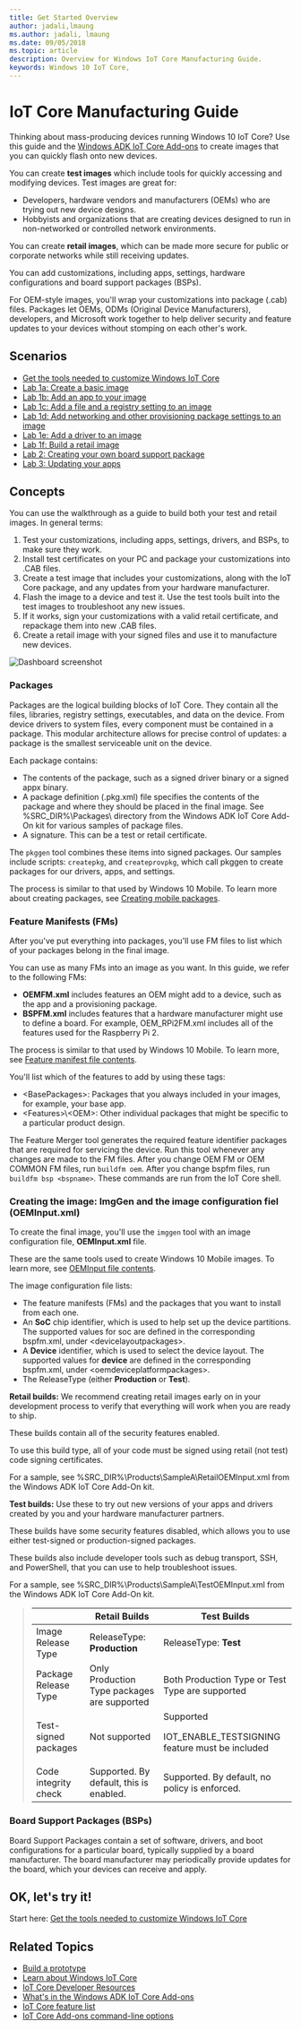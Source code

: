 ```yaml
--- 
title: Get Started Overview
author: jadali,lmaung
ms.author: jadali, lmaung
ms.date: 09/05/2018 
ms.topic: article 
description: Overview for Windows IoT Core Manufacturing Guide.
keywords: Windows 10 IoT Core, 
--- 
```


# IoT Core Manufacturing Guide

Thinking about mass-producing devices running Windows 10 IoT Core? Use this guide and the [Windows ADK IoT Core Add-ons](https://docs.microsoft.com/en-us/windows-hardware/manufacture/iot/iot-core-adk-addons) to create images that you can quickly flash onto new devices.

You can create <b>test images</b> which include tools for quickly accessing and modifying devices. Test images are great for:

* Developers, hardware vendors and manufacturers (OEMs) who are trying out new device designs.
* Hobbyists and organizations that are creating devices designed to run in non-networked or controlled network environments.

You can create <b>retail images</b>, which can be made more secure for public or corporate networks while still receiving updates.

You can add customizations, including apps, settings, hardware configurations and board support packages (BSPs).

For OEM-style images, you'll wrap your customizations into package (.cab) files. Packages let OEMs, ODMs (Original Device Manufacturers), developers, and Microsoft work together to help deliver security and feature updates to your devices without stomping on each other's work.

## Scenarios
* [Get the tools needed to customize Windows IoT Core](ToolsNeeded.md)
* [Lab 1a: Create a basic image](CreateBasicImage.md)
* [Lab 1b: Add an app to your image](AddApps.md)
* [Lab 1c: Add a file and a registry setting to an image](AddFileOrRegistrySetting.md)
* [Lab 1d: Add networking and other provisioning package settings to an image](AddNetworkingOrProvPackage.md)
* [Lab 1e: Add a driver to an image](AddDriver.md)
* [Lab 1f: Build a retail image](BuildRetailImage.md)
* [Lab 2: Creating your own board support package](CreateBSP.md)
* [Lab 3: Updating your apps](UpdatingApps.md)

## Concepts
You can use the walkthrough as a guide to build both your test and retail images. In general terms:

1. Test your customizations, including apps, settings, drivers, and BSPs, to make sure they work.
2. Install test certificates on your PC and package your customizations into .CAB files.
3. Create a test image that includes your customizations, along with the IoT Core package, and any updates from your hardware manufacturer.
4. Flash the image to a device and test it. Use the test tools built into the test images to troubleshoot any new issues.
5. If it works, sign your customizations with a valid retail certificate, and repackage them into new .CAB files.
6. Create a retail image with your signed files and use it to manufacture new devices.

![Dashboard screenshot](../media/ManufacturingGuide/IoTCoreImageCreateProcess.jpg)

### Packages
Packages are the logical building blocks of IoT Core. They contain all the files, libraries, registry settings, executables, and data on the device. From device drivers to system files, every component must be contained in a package. This modular architecture allows for precise control of updates: a package is the smallest serviceable unit on the device.

Each package contains:

* The contents of the package, such as a signed driver binary or a signed appx binary.
* A package definition (.pkg.xml) file specifies the contents of the package and where they should be placed in the final image. See %SRC_DIR%\Packages\ directory from the Windows ADK IoT Core Add-On kit for various samples of package files.
* A signature. This can be a test or retail certificate.

The `pkggen` tool combines these items into signed packages. Our samples include scripts: `createpkg`, and `createprovpkg`, which call pkggen to create packages for our drivers, apps, and settings.

The process is similar to that used by Windows 10 Mobile. To learn more about creating packages, see [Creating mobile packages](https://docs.microsoft.com/en-us/windows-hardware/manufacture/mobile/creating-mobile-packages).

### Feature Manifests (FMs)
After you've put everything into packages, you'll use FM files to list which of your packages belong in the final image.

You can use as many FMs into an image as you want. In this guide, we refer to the following FMs:

* <b>OEMFM.xml</b> includes features an OEM might add to a device, such as the app and a provisioning package.
* <b>BSPFM.xml</b> includes features that a hardware manufacturer might use to define a board. For example, OEM_RPi2FM.xml includes all of the features used for the Raspberry Pi 2.

The process is similar to that used by Windows 10 Mobile. To learn more, see [Feature manifest file contents](https://docs.microsoft.com/en-us/windows-hardware/manufacture/mobile/feature-manifest-file-contents).

You'll list which of the features to add by using these tags:

* \<BasePackages>: Packages that you always included in your images, for example, your base app.
* \<Features>\\\<OEM>: Other individual packages that might be specific to a particular product design.

The Feature Merger tool generates the required feature identifier packages that are required for servicing the device. Run this tool whenever any changes are made to the FM files. After you change OEM FM or OEM COMMON FM files, run `buildfm oem`. After you change bspfm files, run `buildfm bsp <bspname>`. These commands are run from the IoT Core shell.

### Creating the image: ImgGen and the image configuration fiel (OEMInput.xml)
To create the final image, you'll use the `imggen` tool with an image configuration file, <b>OEMInput.xml</b> file.

These are the same tools used to create Windows 10 Mobile images. To learn more, see [OEMInput file contents](https://docs.microsoft.com/en-us/windows-hardware/manufacture/mobile/oeminput-file-contents).

The image configuration file lists:
* The feature manifests (FMs) and the packages that you want to install from each one.
* An <b>SoC</b> chip identifier, which is used to help set up the device partitions. The supported values for soc are defined in the corresponding bspfm.xml, under \<devicelayoutpackages>.
* A <b>Device</b> identifier, which is used to select the device layout. The supported values for <b>device</b> are defined in the corresponding bspfm.xml, under \<oemdeviceplatformpackages>.
* The ReleaseType (either <b>Production</b> or <b>Test</b>).

<b>Retail builds:</b> We recommend creating retail images early on in your development process to verify that everything will work when you are ready to ship.

These builds contain all of the security features enabled.

To use this build type, all of your code must be signed using retail (not test) code signing certificates.

For a sample, see %SRC_DIR%\Products\SampleA\RetailOEMInput.xml from the Windows ADK IoT Core Add-On kit.

<b>Test builds:</b> Use these to try out new versions of your apps and drivers created by you and your hardware manufacturer partners.

These builds have some security features disabled, which allows you to use either test-signed or production-signed packages.

These builds also include developer tools such as debug transport, SSH, and PowerShell, that you can use to help troubleshoot issues.

For a sample, see %SRC_DIR%\Products\SampleA\TestOEMInput.xml from the Windows ADK IoT Core Add-On kit.

> |             | Retail Builds  |  Test Builds  |
> |-------------|----------|---------|
> | Image Release Type | ReleaseType: <b>Production</b> | ReleaseType: <b>Test</b>
> | Package Release Type | Only Production Type packages are supported | Both Production Type or Test Type are supported
> | Test-signed packages | Not supported | Supported<p>IOT_ENABLE_TESTSIGNING feature must be included
> | Code integrity check | Supported. By default, this is enabled. | Supported. By default, no policy is enforced.

### Board Support Packages (BSPs)
Board Support Packages contain a set of software, drivers, and boot configurations for a particular board, typically supplied by a board manufacturer. The board manufacturer may periodically provide updates for the board, which your devices can receive and apply.

## OK, let's try it!
Start here: [Get the tools needed to customize Windows IoT Core](ToolsNeeded.md)

## Related Topics

* [Build a prototype](../GetStarted.md)
* [Learn about Windows IoT Core](https://developer.microsoft.com/en-us/windows/iotcore)
* [IoT Core Developer Resources](https://developer.microsoft.com/en-us/windows/iot)
* [What's in the Windows ADK IoT Core Add-ons](https://docs.microsoft.com/en-us/windows-hardware/manufacture/iot/iot-core-adk-addons)
* [IoT Core feature list](https://docs.microsoft.com/en-us/windows-hardware/manufacture/iot/iot-core-feature-list)
* [IoT Core Add-ons command-line options](https://docs.microsoft.com/en-us/windows-hardware/manufacture/iot/iot-core-adk-addons-command-line-options)
